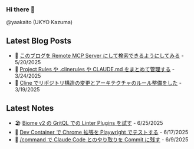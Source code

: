 ### Hi there 👋

@yaakaito (UKYO Kazuma)


## Latest Blog Posts

- 🦋 [このブログを Remote MCP Server にして検索できるようにしてみる](https://yaakai.to/blog/2025/blog-remote-mcp-server) - 5/20/2025
- 🐠 [Project Rules や .clinerules や CLAUDE.md をまとめて管理する](https://yaakai.to/blog/2025/rule-files-unified-management) - 3/24/2025
- 🪼 [Cline でリポジトリ構造の変更とアーキテクチャのルール整備をした](https://yaakai.to/blog/2025/cline-repository-refactoring) - 3/19/2025

## Latest Notes

- 🏖️ [Biome v2 の GritQL での Linter Plugins を試す](https://yaakai.to/note/86) - 6/25/2025
- 🐋 [Dev Container で Chrome 拡張を Playwright でテストする](https://yaakai.to/note/85) - 6/17/2025
- 💬 [/command で Claude Code とのやり取りを Commit に残す](https://yaakai.to/note/84) - 6/9/2025

<!--
**yaakaito/yaakaito** is a ✨ _special_ ✨ repository because its `README.md` (this file) appears on your GitHub profile.
-->
